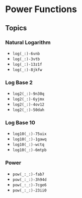 # Power Functions

## Topics

### Natural Logarithm

- ``log(_:)-6vnb``
- ``log(_:)-3vtb``
- ``log(_:)-13z1f``
- ``log(_:)-8jkfw``

### Log Base 2

- ``log2(_:)-9n30q``
- ``log2(_:)-6yjmx``
- ``log2(_:)-4ov12``
- ``log2(_:)-50dah``

### Log Base 10

- ``log10(_:)-75uix``
- ``log10(_:)-1gawq``
- ``log10(_:)-wctq``
- ``log10(_:)-6mtpb``

### Power

- ``pow(_:_:)-fab7``
- ``pow(_:_:)-3h94d``
- ``pow(_:_:)-7cge6``
- ``pow(_:_:)-23ii0``

